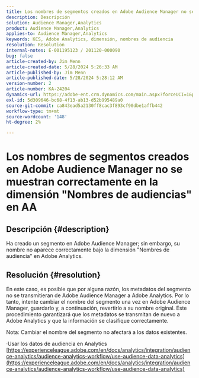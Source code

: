 ```yaml
---
title: Los nombres de segmentos creados en Adobe Audience Manager no se muestran correctamente en la dimensión "Nombres de audiencias" en AA
description: Descripción
solution: Audience Manager,Analytics
product: Audience Manager,Analytics
applies-to: Audience Manager,Analytics
keywords: KCS, Adobe Analytics, dimensión, nombres de audiencia
resolution: Resolution
internal-notes: E-001195123 / 201120-000090
bug: false
article-created-by: Jim Menn
article-created-date: 5/28/2024 5:26:33 AM
article-published-by: Jim Menn
article-published-date: 5/28/2024 5:28:12 AM
version-number: 2
article-number: KA-24204
dynamics-url: https://adobe-ent.crm.dynamics.com/main.aspx?forceUCI=1&pagetype=entityrecord&etn=knowledgearticle&id=fe95c5d6-b21c-ef11-840b-6045bd006268
exl-id: 5d309646-bc68-4f13-ab13-d52b995489a0
source-git-commit: ca843ead5a2130ff8cac3f893cf90dbe1affb442
workflow-type: tm+mt
source-wordcount: '148'
ht-degree: 2%

---
```


# Los nombres de segmentos creados en Adobe Audience Manager no se muestran correctamente en la dimensión &quot;Nombres de audiencias&quot; en AA

## Descripción {#description}

Ha creado un segmento en Adobe Audience Manager; sin embargo, su nombre no aparece correctamente bajo la dimensión &quot;Nombres de audiencia&quot; en Adobe Analytics.

## Resolución {#resolution}


En este caso, es posible que por alguna razón, los metadatos del segmento no se transmitieran de Adobe Audience Manager a Adobe Analytics. Por lo tanto, intente cambiar el nombre del segmento una vez en Adobe Audience Manager, guardarlo y, a continuación, revertirlo a su nombre original. Este procedimiento garantizará que los metadatos se transmitan de nuevo a Adobe Analytics y que la información se clasifique correctamente.

Nota: Cambiar el nombre del segmento no afectará a los datos existentes.

·Usar los datos de audiencia en Analytics
[https://experienceleague.adobe.com/en/docs/analytics/integration/audience-analytics/audience-analytics-workflow/use-audience-data-analytics](https://experienceleague.adobe.com/en/docs/analytics/integration/audience-analytics/audience-analytics-workflow/use-audience-data-analytics)
